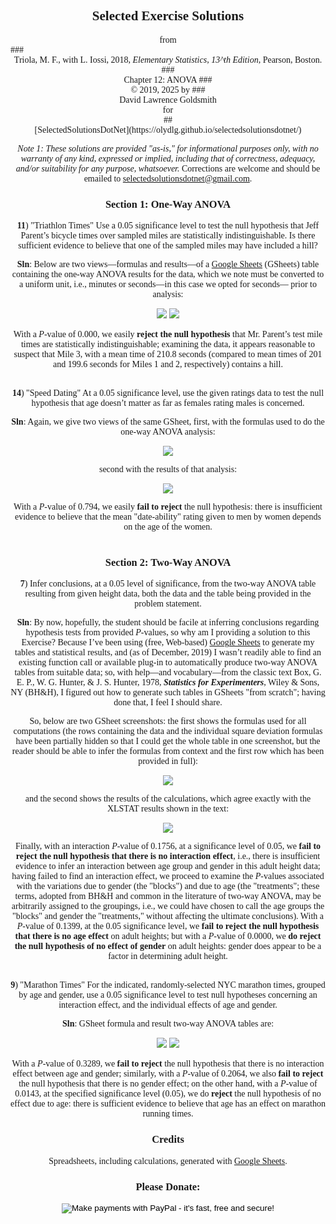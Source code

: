<style>
body {font-family: Palatino;}
</style>

## <center>Selected Exercise Solutions
<center>from</center>
### <center>Triola, M. F., with L. Iossi, 2018, <i>Elementary Statistics, 13^th Edition</i>, Pearson, Boston.
### <center>Chapter 12: ANOVA 
### <center>&copy; 2019, 2025 by
### <center>David Lawrence Goldsmith
<center>for</center>
## <center>[SelectedSolutionsDotNet](https://olydlg.github.io/selectedsolutionsdotnet/)</center>

<i>Note 1:  These solutions are provided "as-is," for informational purposes only, with no warranty of any kind, expressed or implied, including that of correctness, adequacy, and/or suitability for any purpose, whatsoever.</i> Corrections are welcome and should be emailed to selectedsolutionsdotnet@gmail.com.

### Section 1: One-Way ANOVA

__11__) "Triathlon Times" Use a 0.05 significance level to test the null hypothesis that Jeff Parent’s bicycle times over sampled miles are statistically indistinguishable. Is there sufficient evidence to believe that one of the sampled miles may have included a hill?

__Sln__: Below are two views&mdash;formulas and results&mdash;of a [Google Sheets](https://docs.google.com/spreadsheets) (GSheets) table containing the one-way ANOVA results for the data, which we note must be converted to a uniform unit, i.e., minutes or seconds&mdash;in this case we opted for seconds&mdash; prior to analysis:

<img src="./TroilaC12S1E11a.png" style="max-width: 100%">

<img src="./TroilaC12S1E11b.png">

With a $P$-value of 0.000, we easily __reject the null hypothesis__ that Mr. Parent’s test mile times are statistically indistinguishable; examining the data, it appears reasonable to suspect that Mile 3, with a mean time of 210.8 seconds (compared to mean times of 201 and 199.6 seconds for Miles 1 and 2, respectively) contains a hill.
<br><br>

__14__) "Speed Dating" At a 0.05 significance level, use the given ratings data to test the null hypothesis that age doesn’t matter as far as females rating males is concerned.

__Sln__: Again, we give two views of the same GSheet, first, with the formulas used to do the one-way ANOVA analysis:

<img src="./TroilaC12S1E14a.png">

second with the results of that analysis:

<img src="./TroilaC12S1E14b.png">

With a $P$-value of $0.794$, we easily <b>fail to reject</b> the null hypothesis: there is insufficient evidence to believe that the mean "date-ability" rating given to men by women depends on the age of the women.
<br><br>

### Section 2: Two-Way ANOVA

__7__) Infer conclusions, at a 0.05 level of significance, from the two-way ANOVA table resulting from given height data, both the data and the table being provided in the problem statement. 

__Sln__: By now, hopefully, the student should be facile at inferring conclusions regarding hypothesis tests from provided $P$-values, so why am I providing a solution to this Exercise? Because I’ve been using (free, Web-based) [Google Sheets](https://docs.google.com/spreadsheets) to generate my tables and statistical results, and (as of December, 2019) I wasn’t readily able to find an existing function call or available plug-in to automatically produce two-way ANOVA tables from suitable data; so, with help&mdash;and vocabulary&mdash;from the classic text Box, G. E. P., W. G. Hunter, & J. S. Hunter, 1978, ___Statistics for Experimenters___, Wiley & Sons, NY (BH&H), I figured out how to generate such tables in GSheets "from scratch"; having done that, I feel I should share.

So, below are two GSheet screenshots: the first shows the formulas used for all computations (the rows containing the data and the individual square deviation formulas have been partially hidden so that I could get the whole table in one screenshot, but the reader should be able to infer the formulas from context and the first row which has been provided in full):

<img src="./TroilaC12S2E7a.png" style="max-width: 100%">
 
and the second shows the results of the calculations, which agree exactly with the XLSTAT results shown in the text:

<img src="./TroilaC12S2E7b.png">

Finally, with an interaction $P$-value of 0.1756, at a significance level of 0.05, we __fail to reject the null hypothesis that there is no interaction effect__, i.e., there is insufficient evidence to infer an interaction between age group and gender in this adult height data; having failed to find an interaction effect, we proceed to examine the $P$-values associated with the variations due to gender (the "blocks") and due to age (the "treatments"; these terms, adopted from BH&H and common in the literature of two-way ANOVA, may be arbitrarily assigned to the groupings, i.e., we could have chosen to call the age groups the "blocks" and gender the "treatments," without affecting the ultimate conclusions). With a $P$-value of 0.1399, at the 0.05 significance level, we __fail to reject the null hypothesis that there is no age effect__ on adult heights; but with a $P$-value of 0.0000, we __do reject the null hypothesis of no effect of gender__ on adult heights: gender does appear to be a factor in determining adult height.
<br><br>

__9__) "Marathon Times" For the indicated, randomly-selected NYC marathon times, grouped by age and gender, use a 0.05 significance level to test null hypotheses concerning an interaction effect, and the individual effects of age and gender. 

__Sln__: GSheet formula and result two-way ANOVA tables are:

<img src="./TroilaC12S2E9a.png" style="max-width: 100%">

<img src="./TroilaC12S2E9b.png">

With a $P$-value of 0.3289, we __fail to reject__ the null hypothesis that there is no interaction effect between age and gender; similarly, with a $P$-value of 0.2064, we also __fail to reject__ the null hypothesis that there is no gender effect; on the other hand, with a $P$-value of 0.0143, at the specified significance level (0.05), we do __reject__ the null hypothesis of no effect due to age: there is sufficient evidence to believe that age has an effect on marathon running times.


<a name="Credits"></a>
### Credits
Spreadsheets, including calculations, generated with [Google Sheets](https://docs.google.com/spreadsheets).

### Please Donate:
<form action="https://www.paypal.com/cgi-bin/webscr"
          method="post"><input name="cmd"
            value="_xclick" type="hidden"> <input name="business"
            value="dgoldsmith_89@alumni.brown.edu" type="hidden"> <input
            name="item_name" value="SelectedSolutions Donation"
            type="hidden"> <input name="cn" value="Special Instructions
            (optional" type="hidden"> <input
            src="https://www.paypal.com/images/x-click-but04.gif"
            name="submit" alt="Make payments with PayPal - it's fast,
            free and secure!" align="middle" border="0" type="image"></form>



